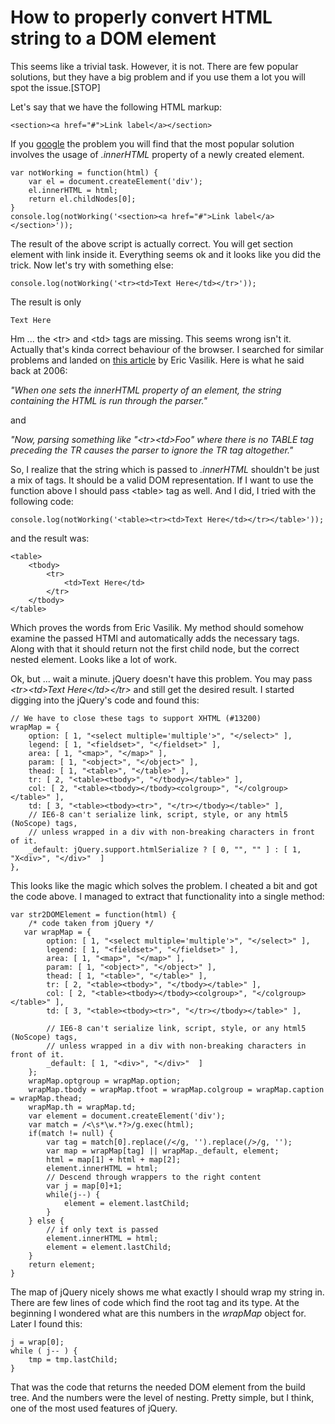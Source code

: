 # How to properly convert HTML string to a DOM element

This seems like a trivial task. However, it is not. There are few popular solutions, but they have a big problem and if you use them a lot you will spot the issue.[STOP]

Let's say that we have the following HTML markup:

	<section><a href="#">Link label</a></section>

If you [google](http://lmgtfy.com/?q=html+string+to+dom+element) the problem you will find that the most popular solution involves the usage of <i>.innerHTML</i> property of a newly created element.

	var notWorking = function(html) {
	    var el = document.createElement('div');
	    el.innerHTML = html;
	    return el.childNodes[0];
	}
	console.log(notWorking('<section><a href="#">Link label</a></section>'));

The result of the above script is actually correct. You will get section element with link inside it. Everything seems ok and it looks like you did the trick. Now let's try with something else:

	console.log(notWorking('<tr><td>Text Here</td></tr>'));

The result is only

	Text Here

Hm ... the &lt;tr&gt; and &lt;td&gt; tags are missing. This seems wrong isn't it. Actually that's kinda correct behaviour of the browser. I searched for similar problems and landed on [this article](http://www.ericvasilik.com/2006/07/code-karma.html) by Eric Vasilik. Here is what he said back at 2006:

<i>"When one sets the innerHTML property of an element, the string containing the HTML is run through the parser."</i>

and 

<i>"Now, parsing something like "&lt;tr>&lt;td>Foo" where there is no TABLE tag preceding the TR causes the parser to ignore the TR tag altogether."</i>

So, I realize that the string which is passed to <i>.innerHTML</i> shouldn't be just a mix of tags. It should be a valid DOM representation. If I want to use the function above I should pass &lt;table> tag as well. And I did, I tried with the following code:

	console.log(notWorking('<table><tr><td>Text Here</td></tr></table>'));

and the result was:

	<table>
		<tbody>
			<tr>
				<td>Text Here</td>
			</tr>
		</tbody>
	</table>

Which proves the words from Eric Vasilik. My method should somehow examine the passed HTMl and automatically adds the necessary tags. Along with that it should return not the first child node, but the correct nested element. Looks like a lot of work. 

Ok, but ... wait a minute. jQuery doesn't have this problem. You may pass <i>&lt;tr>&lt;td>Text Here&lt;/td>&lt;/tr></i> and still get the desired result. I started digging into the jQuery's code and found this:

	// We have to close these tags to support XHTML (#13200)
	wrapMap = {
		option: [ 1, "<select multiple='multiple'>", "</select>" ],
		legend: [ 1, "<fieldset>", "</fieldset>" ],
		area: [ 1, "<map>", "</map>" ],
		param: [ 1, "<object>", "</object>" ],
		thead: [ 1, "<table>", "</table>" ],
		tr: [ 2, "<table><tbody>", "</tbody></table>" ],
		col: [ 2, "<table><tbody></tbody><colgroup>", "</colgroup></table>" ],
		td: [ 3, "<table><tbody><tr>", "</tr></tbody></table>" ],
		// IE6-8 can't serialize link, script, style, or any html5 (NoScope) tags,
		// unless wrapped in a div with non-breaking characters in front of it.
		_default: jQuery.support.htmlSerialize ? [ 0, "", "" ] : [ 1, "X<div>", "</div>"  ]
	},

This looks like the magic which solves the problem. I cheated a bit and got the code above. I managed to extract that functionality into a single method:

	var str2DOMElement = function(html) {
	    /* code taken from jQuery */
	   var wrapMap = {
	        option: [ 1, "<select multiple='multiple'>", "</select>" ],
	        legend: [ 1, "<fieldset>", "</fieldset>" ],
	        area: [ 1, "<map>", "</map>" ],
	        param: [ 1, "<object>", "</object>" ],
	        thead: [ 1, "<table>", "</table>" ],
	        tr: [ 2, "<table><tbody>", "</tbody></table>" ],
	        col: [ 2, "<table><tbody></tbody><colgroup>", "</colgroup></table>" ],
	        td: [ 3, "<table><tbody><tr>", "</tr></tbody></table>" ],

	        // IE6-8 can't serialize link, script, style, or any html5 (NoScope) tags,
	        // unless wrapped in a div with non-breaking characters in front of it.
	        _default: [ 1, "<div>", "</div>"  ]
	    };
	    wrapMap.optgroup = wrapMap.option;
	    wrapMap.tbody = wrapMap.tfoot = wrapMap.colgroup = wrapMap.caption = wrapMap.thead;
	    wrapMap.th = wrapMap.td;
	    var element = document.createElement('div');
	    var match = /<\s*\w.*?>/g.exec(html);
	    if(match != null) {
	        var tag = match[0].replace(/</g, '').replace(/>/g, '');
	        var map = wrapMap[tag] || wrapMap._default, element;
	        html = map[1] + html + map[2];
	        element.innerHTML = html;
	        // Descend through wrappers to the right content
	        var j = map[0]+1;
	        while(j--) {
	            element = element.lastChild;
	        }
	    } else {
	    	// if only text is passed
	        element.innerHTML = html;
	        element = element.lastChild;
	    }
	    return element;
	}

The map of jQuery nicely shows me what exactly I should wrap my string in. There are few lines of code which find the root tag and its type. At the beginning I wondered what are this numbers in the <i>wrapMap</i> object for. Later I found this:

	j = wrap[0];
	while ( j-- ) {
		tmp = tmp.lastChild;
	}

That was the code that returns the needed DOM element from the build tree. And the numbers were the level of nesting. Pretty simple, but I think, one of the most used features of jQuery.

